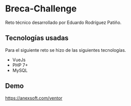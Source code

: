 # Breca-Challenge
Reto técnico desarrollado por Eduardo Rodríguez Patiño.

## Tecnologías usadas
Para el siguiente reto se hizo de las siguientes tecnologías.

* VueJs
* PHP 7+
* MySQL

## Demo
https://anexsoft.com/ventor
